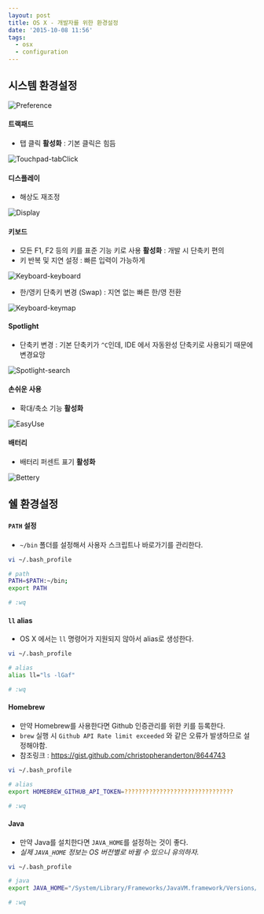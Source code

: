 ```yaml
---
layout: post
title: OS X - 개발자를 위한 환경설정
date: '2015-10-08 11:56'
tags:
  - osx
  - configuration
---
```


## 시스템 환경설정

![Preference](/images/2015/10/osx-01-preference.png)

#### 트랙패드
- 탭 클릭 **활성화** : 기본 클릭은 힘듬

![Touchpad-tabClick](/images/2015/10/osx-02-tabclick.png)

#### 디스플레이
- 해상도 재조정

![Display](/images/2015/10/osx-03-display.png)

#### 키보드
- 모든 F1, F2 등의 키를 표준 기능 키로 사용 **활성화** : 개발 시 단축키 편의
- 키 반복 및 지연 설정 : 빠른 입력이 가능하게

![Keyboard-keyboard](/images/2015/10/osx-04-1-keyboard.png)

- 한/영키 단축키 변경 (Swap) : 지연 없는 빠른 한/영 전환

![Keyboard-keymap](/images/2015/10/osx-04-2-keyboard-change.png)

#### Spotlight
- 단축키 변경 : 기본 단축키가 `^C`인데, IDE 에서 자동완성 단축키로 사용되기 때문에 변경요망

![Spotlight-search](/images/2015/10/osx-05-spotlight.png)

#### 손쉬운 사용
- 확대/축소 기능 **활성화**

![EasyUse](/images/2015/10/osx-06-easyuse.png)

#### 배터리
- 배터리 퍼센트 표기 **활성화**

![Bettery](/images/2015/10/osx-07-bettery.png)

## 쉘 환경설정

#### `PATH` 설정
- `~/bin` 폴더를 설정해서 사용자 스크립트나 바로가기를 관리한다.

```bash
vi ~/.bash_profile

# path
PATH=$PATH:~/bin;
export PATH

# :wq
```

#### `ll` alias
- OS X 에서는 `ll` 명령어가 지원되지 않아서 alias로 생성한다.

```bash
vi ~/.bash_profile

# alias
alias ll="ls -lGaf"

# :wq
```

#### Homebrew
- 만약 Homebrew를 사용한다면 Github 인증관리를 위한 키를 등록한다.
 - `brew` 실행 시 `Github API Rate limit exceeded` 와 같은 오류가 발생하므로 설정해야함.
 - 참조링크 : https://gist.github.com/christopheranderton/8644743

```bash
vi ~/.bash_profile

# alias
export HOMEBREW_GITHUB_API_TOKEN=???????????????????????????????

# :wq
```

#### Java
- 만약 Java를 설치한다면 `JAVA_HOME`를 설정하는 것이 좋다.
- _실제 `JAVA_HOME` 정보는 OS 버전별로 바뀔 수 있으니 유의하자._

```bash
vi ~/.bash_profile

# java
export JAVA_HOME="/System/Library/Frameworks/JavaVM.framework/Versions/CurrentJDK/Home"

# :wq
```
